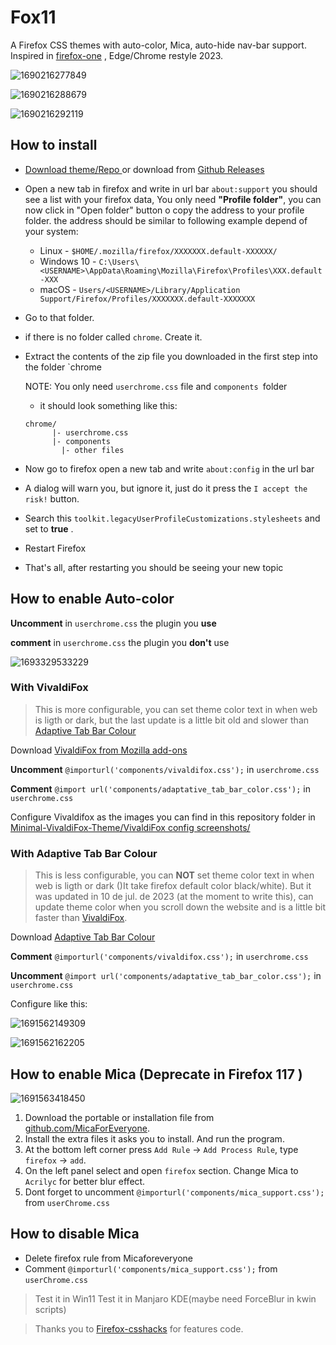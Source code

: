 # Fox11

A Firefox CSS themes with auto-color, Mica, auto-hide nav-bar support. Inspired in [firefox-one](https://github.com/Godiesc/firefox-one) , Edge/Chrome restyle 2023.

![1690216277849](image/readme/1690216277849.png)

![1690216288679](image/readme/1690216288679.png)

![1690216292119](image/readme/1690216292119.png)

## How to install

* [Download theme/Repo ](https://github.com/Neikon/Fox11/archive/refs/heads/main.zip)or download from [Github Releases](https://github.com/Neikon/Fox11/releases)
* Open a new tab in firefox and write in url bar `about:support` you should see a list with your firefox data, You only need **"Profile folder"**, you can now click in "Open folder" button o copy the address to your profile folder.
  the address should be similar to following example depend of your system:

  * Linux - `$HOME/.mozilla/firefox/XXXXXXX.default-XXXXXX/`
  * Windows 10 - `C:\Users\<USERNAME>\AppData\Roaming\Mozilla\Firefox\Profiles\XXX.default-XXX`
  * macOS - `Users/<USERNAME>/Library/Application Support/Firefox/Profiles/XXXXXXX.default-XXXXXXX`
* Go to that folder.
* if there is no folder called `chrome`. Create it.
* Extract the contents of the zip file you downloaded in the first step into the folder `chrome

  NOTE: You only need `userchrome.css` file and `components `folder

  * it should look something like this:

  ```
  chrome/
        |- userchrome.css
        |- components
  	      |- other files
  ```
* Now go to firefox open a new tab and write `about:config` in the url bar
* A dialog will warn you, but ignore it, just do it press the `I accept the risk!` button.
* Search this `toolkit.legacyUserProfileCustomizations.stylesheets` and set to  **true** .
* Restart Firefox
* That's all, after restarting you should be seeing your new topic

## How to enable Auto-color

**Uncomment** in `userchrome.css` the plugin you **use**

**comment** in `userchrome.css` the plugin you **don't** use

![1693329533229](image/readme/1693329533229.png)

### With VivaldiFox

> This is more configurable, you can set theme color text in when web is ligth or dark, but the last update is a little bit old and slower than [Adaptive Tab Bar Colour](https://addons.mozilla.org/es/firefox/addon/adaptive-tab-bar-colour/)

Download [VivaldiFox from Mozilla add-ons](https://addons.mozilla.org/es/firefox/addon/vivaldifox/)

**Uncomment** `@importurl('components/vivaldifox.css');` in `userchrome.css` 

**Comment** `@import url('components/adaptative_tab_bar_color.css');` in `userchrome.css` 

Configure Vivaldifox as the images you can find in this repository folder in [Minimal-VivaldiFox-Theme/VivaldiFox config screenshots/](https://github.com/Neikon/Minimal-VivaldiFox-Theme/tree/master/VivaldiFox%20config%20screenshots)

### With Adaptive Tab Bar Colour

> This is less configurable, you can **NOT** set theme color text in when web is ligth or dark ()It take firefox default color black/white). But it was updated in 10 de jul. de 2023 (at the moment to write this), can update theme color when you scroll down the website and is a little bit faster than [VivaldiFox](https://addons.mozilla.org/es/firefox/addon/vivaldifox/).

Download [Adaptive Tab Bar Colour](https://addons.mozilla.org/es/firefox/addon/adaptive-tab-bar-colour/)

**Comment** `@importurl('components/vivaldifox.css');` in `userchrome.css`

**Uncomment** `@import url('components/adaptative_tab_bar_color.css');` in `userchrome.css`

Configure like this:

![1691562149309](image/readme/1691562149309.png)

![1691562162205](image/readme/1691562162205.png)

## How to enable Mica (Deprecate in Firefox 117 )

![1691563418450](image/readme/1691563418450.png)

1. Download the portable or installation file from [github.com/MicaForEveryone](https://github.com/MicaForEveryone/MicaForEveryone/releases).
2. Install the extra files it asks you to install. And run the program.
3. At the bottom left corner press `Add Rule` -> `Add Process Rule`, type `firefox` -> `add`.
4. On the left panel select and open `firefox` section. Change Mica to `Acrilyc` for better blur effect.
5. Dont forget to uncomment `@importurl('components/mica_support.css');` from `userChrome.css`

## How to disable Mica

- Delete firefox rule from Micaforeveryone
- Comment `@importurl('components/mica_support.css');` from `userChrome.css`

> Test it in Win11
> Test it in Manjaro KDE(maybe need ForceBlur in kwin scripts)

> Thanks you to [Firefox-csshacks](https://mrotherguy.github.io/firefox-csshacks/?file=) for features code.
